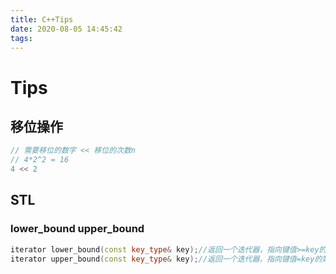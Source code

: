 ```yaml
---
title: C++Tips
date: 2020-08-05 14:45:42
tags:
---
```


# Tips

## 移位操作

```c++
// 需要移位的数字 << 移位的次数n
// 4*2^2 = 16
4 << 2 
```

## STL

### lower_bound upper_bound

```c++
iterator lower_bound(const key_type& key);//返回一个迭代器，指向键值>=key的第一个元素
iterator upper_bound(const key_type& key);//返回一个迭代器，指向键值=key的第一个元素
```